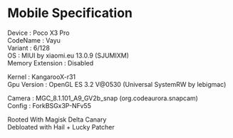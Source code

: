 # Mobile Specification

Device : Poco X3 Pro<br>
CodeName : Vayu<br>
Variant : 6/128<br>
OS : MIUI by xiaomi.eu 13.0.9 (SJUMIXM)<br>
Memory Extension : Disabled<br>

Kernel : KangarooX-r31<br>
Gpu Version : OpenGL ES 3.2 V@0530 (Universal SystemRW by lebigmac)<br>

Camera : MGC_8.1.101_A9_GV2b_snap (org.codeaurora.snapcam)<br>
Config : ForkBSGx3P-NFv55

Rooted With Magisk Delta Canary<br>
Debloated with Hail + Lucky Patcher
